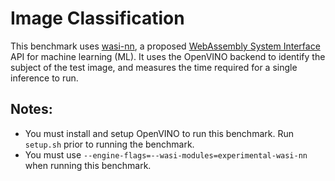 # Image Classification

This benchmark uses [wasi-nn](https://github.com/WebAssembly/wasi-nn), a proposed [WebAssembly System Interface](https://github.com/WebAssembly/WASI) API for machine
learning (ML). It uses the OpenVINO backend to identify the subject of the test image, and measures the time required for a single inference to run.

## Notes:
- You must install and setup OpenVINO to run this benchmark. Run `setup.sh` prior to running the benchmark.
- You must use `--engine-flags=--wasi-modules=experimental-wasi-nn` when running this benchmark.